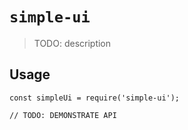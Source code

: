 # `simple-ui`

> TODO: description

## Usage

```
const simpleUi = require('simple-ui');

// TODO: DEMONSTRATE API
```
